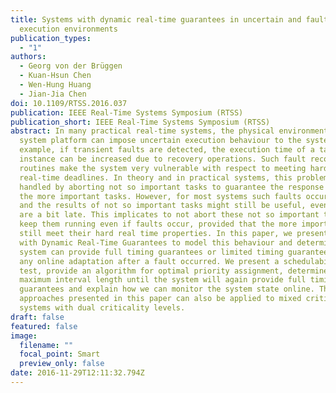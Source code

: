 ```yaml
---
title: Systems with dynamic real-time guarantees in uncertain and faulty
  execution environments
publication_types:
  - "1"
authors:
  - Georg von der Brüggen
  - Kuan-Hsun Chen
  - Wen-Hung Huang
  - Jian-Jia Chen
doi: 10.1109/RTSS.2016.037
publication: IEEE Real-Time Systems Symposium (RTSS)
publication_short: IEEE Real-Time Systems Symposium (RTSS)
abstract: In many practical real-time systems, the physical environment and the
  system platform can impose uncertain execution behaviour to the system. For
  example, if transient faults are detected, the execution time of a task
  instance can be increased due to recovery operations. Such fault recovery
  routines make the system very vulnerable with respect to meeting hard
  real-time deadlines. In theory and in practical systems, this problem is often
  handled by aborting not so important tasks to guarantee the response time of
  the more important tasks. However, for most systems such faults occur rarely
  and the results of not so important tasks might still be useful, even if they
  are a bit late. This implicates to not abort these not so important tasks but
  keep them running even if faults occur, provided that the more important tasks
  still meet their hard real time properties. In this paper, we present Systems
  with Dynamic Real-Time Guarantees to model this behaviour and determine if the
  system can provide full timing guarantees or limited timing guarantees without
  any online adaptation after a fault occurred. We present a schedulability
  test, provide an algorithm for optimal priority assignment, determine the
  maximum interval length until the system will again provide full timing
  guarantees and explain how we can monitor the system state online. The
  approaches presented in this paper can also be applied to mixed criticality
  systems with dual criticality levels.
draft: false
featured: false
image:
  filename: ""
  focal_point: Smart
  preview_only: false
date: 2016-11-29T12:11:32.794Z
---
```

